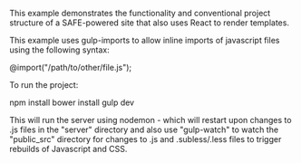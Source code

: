 This example demonstrates the functionality and conventional project structure of a SAFE-powered site that also uses React to render templates.

This example uses gulp-imports to allow inline imports of javascript files using the following syntax:

@import("/path/to/other/file.js");


To run the project:

npm install
bower install
gulp dev


This will run the server using nodemon - which will restart upon changes to .js files in the "server" directory and also use "gulp-watch" to watch the "public_src" directory for changes to .js and .subless/.less files to trigger rebuilds of Javascript and CSS.